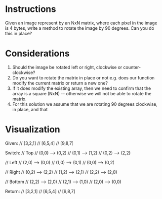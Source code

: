 # Instructions

Given an image represent by an NxN matrix, where each pixel in the image is 4 bytes, write a method to rotate the image by 90 degrees. Can you do this in place?

# Considerations

1. Should the image be rotated left or right, clockwise or counter-clockwise?
2. Do you want to rotate the matrix in place or not e.g. does our function modify the current matrix or return a new one?
  1. If it does modify the existing array, then we need to confirm that the array is a square (NxN) -- otherwise we will not be able to rotate the matrix.
3. For this solution we assume that we are rotating 90 degrees clockwise, in place, and that 

# Visualization

Given:
// [3,2,1]
// [6,5,4]
// [9,8,7]

Switch:
// Top
// (0,0) --> (0,2)
// (0,1) --> (1,2)
// (0,2) --> (2,2)

// Left
// (2,0) --> (0,0)
// (1,0) --> (0,1)
// (0,0) --> (0,2)

// Right
// (0,2) --> (2,2)
// (1,2) --> (2,1)
// (2,2) --> (2,0)

// Bottom
// (2,2) --> (2,0)
// (2,1) --> (1,0)
// (2,0) --> (0,0)

Return:
// [3,2,1]
// [6,5,4]
// [9,8,7]


